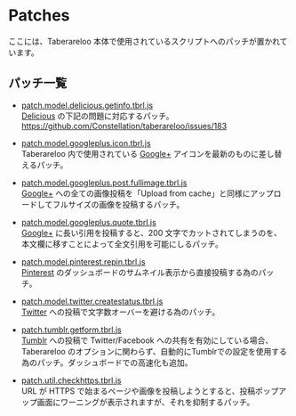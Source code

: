# Patches

ここには、Taberareloo 本体で使用されているスクリプトへのパッチが置かれています。

## パッチ一覧

* [patch.model.delicious.getinfo.tbrl.js](https://raw.github.com/YungSang/patches-for-taberareloo/master/patches/patch.model.delicious.getinfo.tbrl.js)  
	[Delicious](https://delicious.com) の下記の問題に対応するパッチ。  
	https://github.com/Constellation/taberareloo/issues/183

* [patch.model.googleplus.icon.tbrl.js](https://raw.github.com/YungSang/patches-for-taberareloo/master/patches/patch.model.googleplus.icon.tbrl.js)  
	Taberareloo 内で使用されている [Google+](https://plus.google.com) アイコンを最新のものに差し替えるパッチ。

* [patch.model.googleplus.post.fullimage.tbrl.js](https://raw.github.com/YungSang/patches-for-taberareloo/master/patches/patch.model.googleplus.post.fullimage.tbrl.js)  
	[Google+](https://plus.google.com) への全ての画像投稿を「Upload from cache」と同様にアップロードしてフルサイズの画像を投稿するパッチ。

* [patch.model.googleplus.quote.tbrl.js](https://raw.github.com/YungSang/patches-for-taberareloo/master/patches/patch.model.googleplus.quote.tbrl.js)  
  [Google+](https://plus.google.com) に長い引用を投稿すると、200 文字でカットされてしまうのを、本文欄に移すことによって全文引用を可能にしるパッチ。

* [patch.model.pinterest.repin.tbrl.js](https://raw.github.com/YungSang/patches-for-taberareloo/master/patches/patch.model.pinterest.repin.tbrl.js)  
	[Pinterest](http://pinterest.com) のダッシュボードのサムネイル表示から直接投稿する為のパッチ。

* [patch.model.twitter.createstatus.tbrl.js](https://raw.github.com/YungSang/patches-for-taberareloo/master/patches/patch.model.twitter.createstatus.tbrl.js)  
	[Twitter](https://twitter.com) への投稿で文字数オーバーを避ける為のパッチ。

* [patch.tumblr.getform.tbrl.js](https://raw.github.com/YungSang/patches-for-taberareloo/master/patches/patch.tumblr.getform.tbrl.js)  
	[Tumblr](http://www.tumblr.com) への投稿で Twitter/Facebook への共有を有効にしている場合、Taberareloo のオプションに関わらず、自動的にTumblrでの設定を使用する為のパッチ。ダッシュボードでの高速化も追加。

* [patch.util.checkhttps.tbrl.js](https://raw.github.com/YungSang/patches-for-taberareloo/master/patches/patch.util.checkhttps.tbrl.js)  
	URL が HTTPS で始まるページや画像を投稿しようとすると、投稿ポップアップ画面にワーニングが表示されますが、それを抑制するパッチ。
